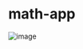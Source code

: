 # math-app
![image](https://github.com/senyaGitHub/math-flut-app/assets/99828334/0a1e7571-2bdc-4d1f-af67-e6711bb80b99)





